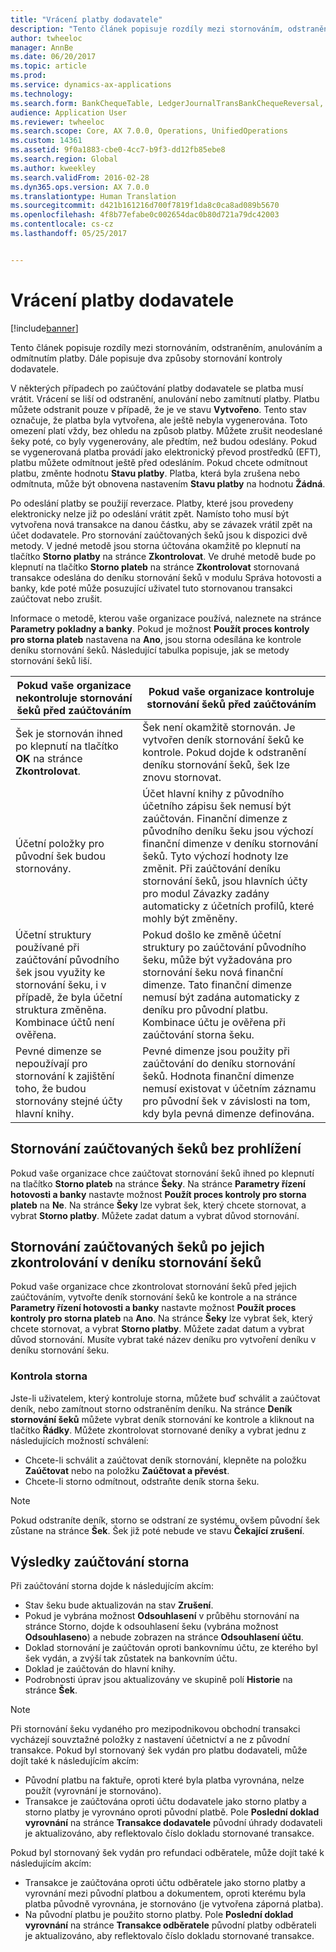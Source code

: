 ```yaml
---
title: "Vrácení platby dodavatele"
description: "Tento článek popisuje rozdíly mezi stornováním, odstraněním, anulováním a odmítnutím platby. Dále popisuje dva způsoby stornování kontroly dodavatele."
author: twheeloc
manager: AnnBe
ms.date: 06/20/2017
ms.topic: article
ms.prod: 
ms.service: dynamics-ax-applications
ms.technology: 
ms.search.form: BankChequeTable, LedgerJournalTransBankChequeReversal, LedgerJournalTransVendPaym
audience: Application User
ms.reviewer: twheeloc
ms.search.scope: Core, AX 7.0.0, Operations, UnifiedOperations
ms.custom: 14361
ms.assetid: 9f0a1883-cbe0-4cc7-b9f3-dd12fb85ebe8
ms.search.region: Global
ms.author: kweekley
ms.search.validFrom: 2016-02-28
ms.dyn365.ops.version: AX 7.0.0
ms.translationtype: Human Translation
ms.sourcegitcommit: d421b161216d700f7819f1da8c0ca8ad089b5670
ms.openlocfilehash: 4f8b77efabe0c002654dac0b80d721a79dc42003
ms.contentlocale: cs-cz
ms.lasthandoff: 05/25/2017


---
```


# <a name="reverse-a-vendor-payment"></a>Vrácení platby dodavatele

[!include[banner](../includes/banner.md)]


Tento článek popisuje rozdíly mezi stornováním, odstraněním, anulováním a odmítnutím platby. Dále popisuje dva způsoby stornování kontroly dodavatele. 

V některých případech po zaúčtování platby dodavatele se platba musí vrátit. Vrácení se liší od odstranění, anulování nebo zamítnutí platby. Platbu můžete odstranit pouze v případě, že je ve stavu **Vytvořeno**. Tento stav označuje, že platba byla vytvořena, ale ještě nebyla vygenerována. Toto omezení platí vždy, bez ohledu na způsob platby. Můžete zrušit neodeslané šeky poté, co byly vygenerovány, ale předtím, než budou odeslány. Pokud se vygenerovaná platba provádí jako elektronický převod prostředků (EFT), platbu můžete odmítnout ještě před odesláním. Pokud chcete odmítnout platbu, změnte hodnotu **Stavu platby**. Platba, která byla zrušena nebo odmítnuta, může být obnovena nastavením **Stavu platby** na hodnotu **Žádná**. 

Po odeslání platby se použijí reverzace. Platby, které jsou provedeny elektronicky nelze již po odeslání vrátit zpět. Namísto toho musí být vytvořena nová transakce na danou částku, aby se závazek vrátil zpět na účet dodavatele. Pro stornování zaúčtovaných šeků jsou k dispozici dvě metody. V jedné metodě jsou storna účtována okamžitě po klepnutí na tlačítko **Storno platby** na stránce **Zkontrolovat**. Ve druhé metodě bude po klepnutí na tlačítko **Storno plateb** na stránce **Zkontrolovat** stornovaná transakce odeslána do deníku stornování šeků v modulu Správa hotovosti a banky, kde poté může posuzující uživatel tuto stornovanou transakci zaúčtovat nebo zrušit. 

Informace o metodě, kterou vaše organizace používá, naleznete na stránce **Parametry pokladny a banky**. Pokud je možnost **Použít proces kontroly pro storna plateb** nastavena na **Ano**, jsou storna odesílána ke kontrole deníku stornování šeků. Následující tabulka popisuje, jak se metody stornování šeků liší.

| Pokud vaše organizace nekontroluje stornování šeků před zaúčtováním                                                                                                                                  | Pokud vaše organizace kontroluje stornování šeků před zaúčtováním                                                                                                                                                                                                                                                                                                                                                                     |
|-----------------------------------------------------------------------------------------------------------------------------------------------------------------------------------------------------|---------------------------------------------------------------------------------------------------------------------------------------------------------------------------------------------------------------------------------------------------------------------------------------------------------------------------------------------------------------------------------------------------------------------------------|
| Šek je stornován ihned po klepnutí na tlačítko **OK** na stránce **Zkontrolovat**.                                                                                                                      | Šek není okamžitě stornován. Je vytvořen deník stornování šeků ke kontrole. Pokud dojde k odstranění deníku stornování šeků, šek lze znovu stornovat.                                                                                                                                                                                                                                                                |
| Účetní položky pro původní šek budou stornovány.                                                                                                                                         | Účet hlavní knihy z původního účetního zápisu šek nemusí být zaúčtován. Finanční dimenze z původního deníku šeku jsou výchozí finanční dimenze v deníku stornování šeků. Tyto výchozí hodnoty lze změnit. Při zaúčtování deníku stornování šeků, jsou hlavních účty pro modul Závazky zadány automaticky z účetních profilů, které mohly být změněny. |
| Účetní struktury používané při zaúčtování původního šek jsou využity ke stornování šeku, i v případě, že byla účetní struktura změněna. Kombinace účtů není ověřena. | Pokud došlo ke změně účetní struktury po zaúčtování původního šeku, může být vyžadována pro stornování šeku nová finanční dimenze. Tato finanční dimenze nemusí být zadána automaticky z deníku pro původní platbu. Kombinace účtu je ověřena při zaúčtování storna šeku.                                                                                                        |
| Pevné dimenze se nepoužívají pro stornování k zajištění toho, že budou stornovány stejné účty hlavní knihy.                                                                                      | Pevné dimenze jsou použity při zaúčtování do deníku stornování šeků. Hodnota finanční dimenze nemusí existovat v účetním záznamu pro původní šek v závislosti na tom, kdy byla pevná dimenze definována.                                                                                                                                                                                                     |

## <a name="reverse-posted-checks-without-reviewing-them"></a>Stornování zaúčtovaných šeků bez prohlížení
Pokud vaše organizace chce zaúčtovat stornování šeků ihned po klepnutí na tlačítko **Storno plateb** na stránce **Šeky**. Na stránce **Parametry řízení hotovosti a banky** nastavte možnost **Použít proces kontroly pro storna plateb** na **Ne**. Na stránce **Šeky** lze vybrat šek, který chcete stornovat, a vybrat **Storno platby**. Můžete zadat datum a vybrat důvod stornování.

## <a name="reverse-posted-checks-after-they-are-reviewed-in-the-check-reversal-journal"></a>Stornování zaúčtovaných šeků po jejich zkontrolování v deníku stornování šeků
Pokud vaše organizace chce zkontrolovat stornování šeků před jejich zaúčtováním, vytvořte deník stornování šeků ke kontrole a na stránce **Parametry řízení hotovosti a banky** nastavte možnost **Použít proces kontroly pro storna plateb** na **Ano**. Na stránce **Šeky** lze vybrat šek, který chcete stornovat, a vybrat **Storno platby**. Můžete zadat datum a vybrat důvod stornování. Musíte vybrat také název deníku pro vytvoření deníku v deníku stornování šeku.

### <a name="review-a-reversal"></a>Kontrola storna

Jste-li uživatelem, který kontroluje storna, můžete buď schválit a zaúčtovat deník, nebo zamítnout storno odstraněním deníku. Na stránce **Deník stornování šeků** můžete vybrat deník stornování ke kontrole a kliknout na tlačítko **Řádky**. Můžete zkontrolovat stornované deníky a vybrat jednu z následujících možností schválení:

-   Chcete-li schválit a zaúčtovat deník stornování, klepněte na položku **Zaúčtovat** nebo na položku **Zaúčtovat a převést**.
-   Chcete-li storno odmítnout, odstraňte deník storna šeku.

> [!NOTE]
> Pokud odstraníte deník, storno se odstraní ze systému, ovšem původní šek zůstane na stránce **Šek**. Šek již poté nebude ve stavu **Čekající zrušení**.

## <a name="results-of-posting-a-reversal"></a>Výsledky zaúčtování storna
Při zaúčtování storna dojde k následujícím akcím:

-   Stav šeku bude aktualizován na stav **Zrušení**.
-   Pokud je vybrána možnost **Odsouhlasení** v průběhu stornování na stránce Storno, dojde k odsouhlasení šeku (vybrána možnost **Odsouhlaseno**) a nebude zobrazen na stránce **Odsouhlasení účtu**.
-   Doklad stornování je zaúčtován oproti bankovnímu účtu, ze kterého byl šek vydán, a zvýší tak zůstatek na bankovním účtu.
-   Doklad je zaúčtován do hlavní knihy.
-   Podrobnosti úprav jsou aktualizovány ve skupině polí **Historie** na stránce **Šek**.

> [!NOTE] 
> Při stornování šeku vydaného pro mezipodnikovou obchodní transakci vycházejí souvztažné položky z nastavení účetnictví a ne z původní transakce. Pokud byl stornovaný šek vydán pro platbu dodavateli, může dojít také k následujícím akcím:

-   Původní platbu na faktuře, oproti které byla platba vyrovnána, nelze použít (vyrovnání je stornováno).
-   Transakce je zaúčtována oproti účtu dodavatele jako storno platby a storno platby je vyrovnáno oproti původní platbě. Pole **Poslední doklad vyrovnání** na stránce **Transakce dodavatele** původní úhrady dodavateli je aktualizováno, aby reflektovalo číslo dokladu stornované transakce.

Pokud byl stornovaný šek vydán pro refundaci odběratele, může dojít také k následujícím akcím:

-   Transakce je zaúčtována oproti účtu odběratele jako storno platby a vyrovnání mezi původní platbou a dokumentem, oproti kterému byla platba původně vyrovnána, je stornováno (je vytvořena záporná platba).
-   Na původní platbu je použito storno platby. Pole **Poslední doklad vyrovnání** na stránce **Transakce odběratele** původní platby odběrateli je aktualizováno, aby reflektovalo číslo dokladu stornované transakce.





